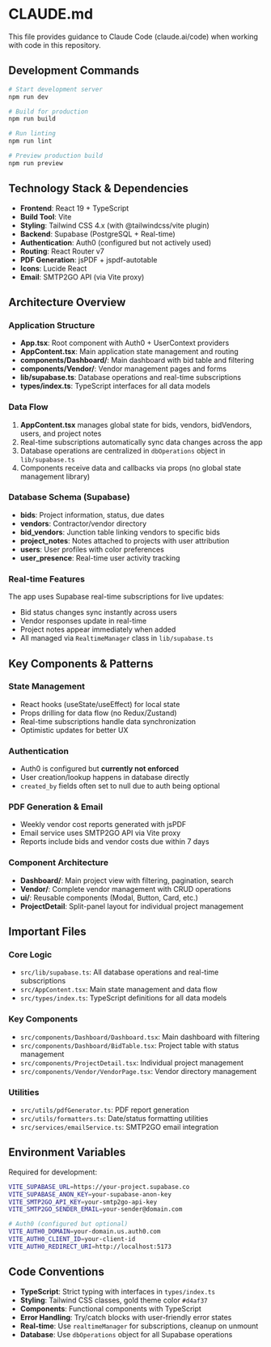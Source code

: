 # CLAUDE.md

This file provides guidance to Claude Code (claude.ai/code) when working with code in this repository.

## Development Commands

```bash
# Start development server
npm run dev

# Build for production 
npm run build

# Run linting
npm run lint

# Preview production build
npm run preview
```

## Technology Stack & Dependencies

- **Frontend**: React 19 + TypeScript
- **Build Tool**: Vite
- **Styling**: Tailwind CSS 4.x (with @tailwindcss/vite plugin)
- **Backend**: Supabase (PostgreSQL + Real-time)
- **Authentication**: Auth0 (configured but not actively used)
- **Routing**: React Router v7
- **PDF Generation**: jsPDF + jspdf-autotable
- **Icons**: Lucide React
- **Email**: SMTP2GO API (via Vite proxy)

## Architecture Overview

### Application Structure
- **App.tsx**: Root component with Auth0 + UserContext providers
- **AppContent.tsx**: Main application state management and routing
- **components/Dashboard/**: Main dashboard with bid table and filtering
- **components/Vendor/**: Vendor management pages and forms
- **lib/supabase.ts**: Database operations and real-time subscriptions
- **types/index.ts**: TypeScript interfaces for all data models

### Data Flow
1. **AppContent.tsx** manages global state for bids, vendors, bidVendors, users, and project notes
2. Real-time subscriptions automatically sync data changes across the app
3. Database operations are centralized in `dbOperations` object in `lib/supabase.ts`
4. Components receive data and callbacks via props (no global state management library)

### Database Schema (Supabase)
- **bids**: Project information, status, due dates
- **vendors**: Contractor/vendor directory 
- **bid_vendors**: Junction table linking vendors to specific bids
- **project_notes**: Notes attached to projects with user attribution
- **users**: User profiles with color preferences
- **user_presence**: Real-time user activity tracking

### Real-time Features
The app uses Supabase real-time subscriptions for live updates:
- Bid status changes sync instantly across users
- Vendor responses update in real-time
- Project notes appear immediately when added
- All managed via `RealtimeManager` class in `lib/supabase.ts`

## Key Components & Patterns

### State Management
- React hooks (useState/useEffect) for local state
- Props drilling for data flow (no Redux/Zustand)
- Real-time subscriptions handle data synchronization
- Optimistic updates for better UX

### Authentication
- Auth0 is configured but **currently not enforced**
- User creation/lookup happens in database directly
- `created_by` fields often set to null due to auth being optional

### PDF Generation & Email
- Weekly vendor cost reports generated with jsPDF
- Email service uses SMTP2GO API via Vite proxy
- Reports include bids and vendor costs due within 7 days

### Component Architecture
- **Dashboard/**: Main project view with filtering, pagination, search
- **Vendor/**: Complete vendor management with CRUD operations
- **ui/**: Reusable components (Modal, Button, Card, etc.)
- **ProjectDetail**: Split-panel layout for individual project management

## Important Files

### Core Logic
- `src/lib/supabase.ts`: All database operations and real-time subscriptions
- `src/AppContent.tsx`: Main state management and data flow
- `src/types/index.ts`: TypeScript definitions for all data models

### Key Components
- `src/components/Dashboard/Dashboard.tsx`: Main dashboard with filtering
- `src/components/Dashboard/BidTable.tsx`: Project table with status management
- `src/components/ProjectDetail.tsx`: Individual project management
- `src/components/Vendor/VendorPage.tsx`: Vendor directory management

### Utilities
- `src/utils/pdfGenerator.ts`: PDF report generation
- `src/utils/formatters.ts`: Date/status formatting utilities
- `src/services/emailService.ts`: SMTP2GO email integration

## Environment Variables

Required for development:
```bash
VITE_SUPABASE_URL=https://your-project.supabase.co
VITE_SUPABASE_ANON_KEY=your-supabase-anon-key
VITE_SMTP2GO_API_KEY=your-smtp2go-api-key
VITE_SMTP2GO_SENDER_EMAIL=your-sender@domain.com

# Auth0 (configured but optional)
VITE_AUTH0_DOMAIN=your-domain.us.auth0.com
VITE_AUTH0_CLIENT_ID=your-client-id
VITE_AUTH0_REDIRECT_URI=http://localhost:5173
```

## Code Conventions

- **TypeScript**: Strict typing with interfaces in `types/index.ts`
- **Styling**: Tailwind CSS classes, gold theme color `#d4af37`
- **Components**: Functional components with TypeScript
- **Error Handling**: Try/catch blocks with user-friendly error states
- **Real-time**: Use `realtimeManager` for subscriptions, cleanup on unmount
- **Database**: Use `dbOperations` object for all Supabase operations